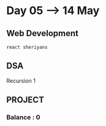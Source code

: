 # Day 05 --> 14 May 

## Web Development
    react sheriyans
    
## DSA
   Recursion 1 
   
## PROJECT
    


### Balance : 0 